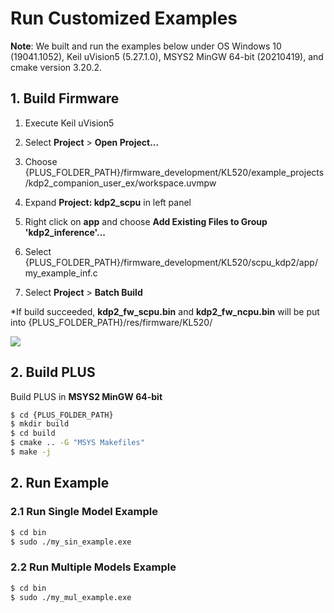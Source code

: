 # Run Customized Examples

**Note**: We built and run the examples below under OS Windows 10 (19041.1052), Keil uVision5 (5.27.1.0), MSYS2 MinGW 64-bit (20210419), and cmake version 3.20.2.

## 1. Build Firmware

1. Execute Keil uVision5

2. Select **Project** > **Open Project...**

3. Choose {PLUS_FOLDER_PATH}/firmware_development/KL520/example_projects/kdp2_companion_user_ex/workspace.uvmpw

4. Expand **Project: kdp2_scpu** in left panel

5. Right click on **app** and choose **Add Existing Files to Group 'kdp2_inference'...**

6. Select {PLUS_FOLDER_PATH}/firmware_development/KL520/scpu_kdp2/app/my_example_inf.c

7. Select **Project** > **Batch Build**

*If build succeeded, **kdp2_fw_scpu.bin** and **kdp2_fw_ncpu.bin** will be put into {PLUS_FOLDER_PATH}/res/firmware/KL520/

![](../imgs/keil_build_firmware.png)

## 2. Build PLUS

Build PLUS in **MSYS2 MinGW 64-bit**

```bash
$ cd {PLUS_FOLDER_PATH}
$ mkdir build
$ cd build
$ cmake .. -G "MSYS Makefiles"
$ make -j
```

## 2. Run Example

### 2.1 Run Single Model Example

```bash
$ cd bin
$ sudo ./my_sin_example.exe
```

### 2.2 Run Multiple Models Example

```bash
$ cd bin
$ sudo ./my_mul_example.exe
```
